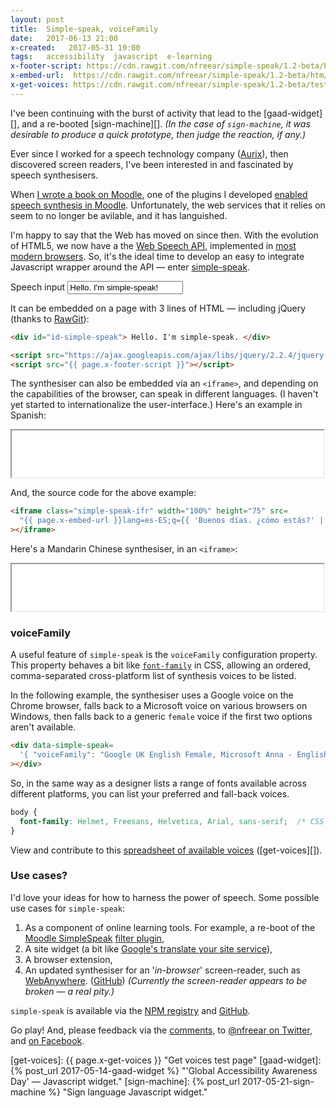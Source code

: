 ```yaml
---
layout: post
title:  Simple-speak, voiceFamily
date:   2017-06-13 21:00
x-created:   2017-05-31 19:00
tags:   accessibility  javascript  e-learning
x-footer-script: https://cdn.rawgit.com/nfreear/simple-speak/1.2-beta/build/simple-speak.js
x-embed-url:  https://cdn.rawgit.com/nfreear/simple-speak/1.2-beta/htm/?embed;
x-get-voices: https://cdn.rawgit.com/nfreear/simple-speak/1.2-beta/test/get-voices.html
---
```



I've been continuing with the burst of activity that lead to the [gaad-widget][],
and a re-booted [sign-machine][].
_(In the case of `sign-machine`, it was desirable to produce a quick prototype, then judge the reaction, if any.)_

Ever since I worked for a speech technology company ([Aurix][]), then
discovered screen readers, I've been interested in and fascinated by speech synthesisers.

When [I wrote a book on Moodle][book], one of the plugins I developed
[enabled speech synthesis in Moodle][mdl-p].
Unfortunately, the web services that it relies on seem to no longer be avilable,
and it has languished. <!-- .. I haven't had the time to maintain that plugin -->

I'm happy to say that the Web has moved on since then.
With the evolution of HTML5, we now have a the [Web Speech API][w3c],
implemented in [most modern browsers][caniuse].
So, it's the ideal time to develop an easy to integrate Javascript wrapper
around the API — enter [simple-speak][npm].


<div class="demo">

<label>Speech input <input id="id-simple-speak" value="Hello. I'm simple-speak!"></label>

<div data-simple-speak='{ "voiceFamily": "Google UK English Female, Microsoft Anna - English (US), Kathy" }'></div>

</div>

It can be embedded on a page with 3 lines of HTML — including jQuery (thanks to [RawGit][]):

```html
<div id="id-simple-speak"> Hello. I'm simple-speak. </div>

<script src="https://ajax.googleapis.com/ajax/libs/jquery/2.2.4/jquery.min.js"></script>
<script src="{{ page.x-footer-script }}"></script>
```

The synthesiser can also be embedded via an `<iframe>`, and depending on
the capabilities of the browser, can speak in different languages.
(I haven't yet started to internationalize the user-interface.)
Here's an example in Spanish:

<div class="demo">

<iframe class="simple-speak-ifr" title="simple-speak" width="99%" height="75" scrolling="no" src=
  "{{ page.x-embed-url }}lang=es-ES;q={{ 'Buenos días. ¿cómo estás?' | cgi_escape | replace: '+', '%20' }}"
></iframe>

</div>

And, the source code for the above example:

```html
<iframe class="simple-speak-ifr" width="100%" height="75" src=
  "{{ page.x-embed-url }}lang=es-ES;q={{ 'Buenos días. ¿cómo estás?' | cgi_escape | replace: '+', '%20'  }}"
></iframe>
```

Here's a Mandarin Chinese synthesiser, in an `<iframe>`:

<iframe class="simple-speak-ifr" title="simple-speak" width="99%" height="75" scrolling="no" src=
  "{{ page.x-embed-url }}lang=zh-CN;q={{ '你好阿姨' | cgi_escape | replace: '+', '%20' }}"
></iframe>

### voiceFamily

A useful feature of `simple-speak` is the `voiceFamily` configuration property.
This property behaves a bit like [`font-family`][] in CSS, allowing an ordered,
comma-separated cross-platform list of synthesis voices to be listed.

In the following example, the synthesiser uses a Google voice on the Chrome browser,
falls back to a Microsoft voice on various browsers on Windows,
then falls back to a generic `female` voice if the first two options aren't available.

```html
<div data-simple-speak=
  '{ "voiceFamily": "Google UK English Female, Microsoft Anna - English (US), female" }'
></div>
```

So, in the same way as a designer lists a range of fonts available across different platforms,
you can list your preferred and fall-back voices.

```css
body {
  font-family: Helmet, Freesans, Helvetica, Arial, sans-serif;  /* CSS style: BBC */
}
```

View and contribute to this [spreadsheet of available voices][compat] ([get-voices][]).

### Use cases?

I'd love your ideas for how to harness the power of speech.
Some possible use cases for `simple-speak`:

1. As a component of online learning tools. For example, a re-boot of the [Moodle SimpleSpeak][mdl-p] [filter plugin][gh-mdl],
2. A site widget (a bit like [Google's translate your site service][gtrans]),
3. A browser extension,
4. An updated synthesiser for an '_in-browser_' screen-reader, such as [WebAnywhere][].
  ([GitHub][gh-wa])
  _(Currently the screen-reader appears to be broken — a real pity.)_


`simple-speak` is available via the [NPM registry][npm] and [GitHub][].

Go play!
And, please feedback via the [comments](#comments), to [@nfreear on Twitter][], and [on Facebook][].


<!--
<style> img[ src *= svg ] { border: 1px solid #ccc; width: 160px; } </style>

![Test SVG][tts-icon]
-->

[@nfreear on Twitter]: https://twitter.com/nfreear
[on Facebook]: https://facebook.com/nickfreear

[npm]: https://npmjs.com/package/simple-speak
[GitHub]: https://github.com/nfreear/simple-speak
[gh-mdl]: https://github.com/nfreear/moodle-filter_simplespeak "GitHub"
[mdl-p]: https://moodle.org/plugins/view.php?plugin=filter_simplespeak "Moodle plugins page"
[RawGit]: https://rawgit.com/
  "RawGit serves Git files with the correct mime-type; it provides a content delivery network (CDN)."
[WebAnywhere]: http://webinsight.cs.washington.edu/papers/webanywhere-html/
  "'WebAnywhere: A Screen Reader On-the-Go' (2008) Bigham, Prince and Ladner, University of Washington."
[gs-wa]: https://scholar.google.com/scholar?q=WebAnywhere%3A+A+Screen+Reader+On-the-Go&
[gh-wa]: https://github.com/CMUBigLab/webanywhere
[wa]: http://webanywhere.cs.washington.edu/beta/
[gtrans]: https://translate.google.com/manager/website/
[aurix]: http://oaisys.com/aurix.aspx "Aurix, formerly '20/20 Speech', now part of OAISYS."
[ar-2020]: http://web.archive.org/web/20030207005542/http://www.2020speech.com:80/
[`font-family`]: https://developer.mozilla.org/en/docs/Web/CSS/font-family
[w3c]: https://dvcs.w3.org/hg/speech-api/raw-file/tip/webspeechapi.html
  "Web Speech API Specification (W3C). Editor's Draft: 6 June 2014."

[book]: https://amazon.co.uk/Moodle-Teaching-Year-Beginners-Guide/dp/1849513287
  "Moodle 2 for Teaching 4-9 Year Olds Beginner's Guide, by N Freear (Packt)"
[caniuse]: https://caniuse.com/#feat=speech-synthesis "Check browser compatibility (caniuse)"
[compat]: https://docs.google.com/spreadsheets/d/1i3Czp0nGnI-a5gSJbLv3RLLoK0JWZBvr0L4XVna8OZU/#gid=0
  "Browser compatibility tests; count of available voices (Google Docs)"
[stats-wp]: https://en.wikipedia.org/wiki/Usage_share_of_web_browsers#Summary_tables
[stats-3c]: https://www.w3counter.com/globalstats.php#!-April-2017
[trend-3c]: https://www.w3counter.com/trends

[x-github]: https://github.com/nfreear/simple-speak/blob/master/build/simple-speak.js
[x-footer-script-1]: https://cdn.rawgit.com/nfreear/simple-speak/1.0-alpha/build/simple-speak.js
[x-footer-script-0]: https://rawgit.com/nfreear/simple-speak/master/build/simple-speak.js

[x-footer-script-2]: https://cdn.rawgit.com/nfreear/simple-speak/6f5b6042/build/simple-speak.js
[x-embed-url]:  https://cdn.rawgit.com/nfreear/simple-speak/6f5b6042/htm/?embed=1&
[x-get-voices]: https://cdn.rawgit.com/nfreear/simple-speak/6f5b6042/test/get-voices.html

[tts-icon]: https://cdn.rawgit.com/nfreear/simple-speak/1.2-beta/style/text-to-speech-icon.svg
[icon-tts-src]: https://thenounproject.com/search/?q=speech%20synthesis&i=357035 "tts"
[icon-mic]: https://thenounproject.com/search/?q=speech%20synthesize&i=727681 "microphone"

[get-voices]: {{ page.x-get-voices }} "Get voices test page"
[gaad-widget]: {% post_url 2017-05-14-gaad-widget %} "'Global Accessibility Awareness Day' — Javascript widget."
[sign-machine]: {% post_url 2017-05-21-sign-machine %} "Sign language Javascript widget."

[End]: //
